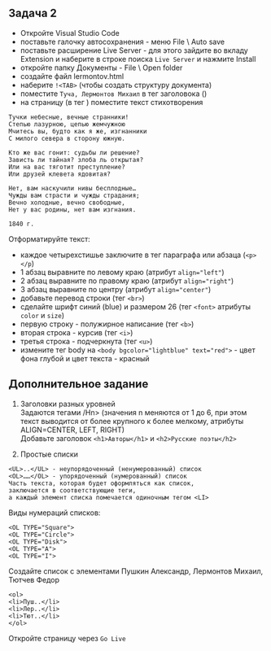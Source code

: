 ## Задача 2
- Откройте Visual Studio Code
- поставьте галочку автосохранения - меню File \ Auto save
- поставьте расширение Live Server - для этого зайдите во вкладу Extension
и наберите в строке поиска `Live Server` и нажмите Install
- откройте папку Документы - File \ Open folder
- создайте файл lermontov.html
- наберите `!<TAB>`
(чтобы создать структуру документа)
- поместите `Туча, Лермонтов Михаил` в тег заголовока (<title></title>) 
- на страницу (в тег <body></body>) поместите текст стихотворения
```
Тучки небесные, вечные странники!
Степью лазурною, цепью жемчужною
Мчитесь вы, будто как я же, изгнанники
С милого севера в сторону южную.

Кто же вас гонит: судьбы ли решение?
Зависть ли тайная? злоба ль открытая?
Или на вас тяготит преступление?
Или друзей клевета ядовитая?

Нет, вам наскучили нивы бесплодные…
Чужды вам страсти и чужды страдания;
Вечно холодные, вечно свободные,
Нет у вас родины, нет вам изгнания.

1840 г.
```
Отформатируйте текст:  
- каждое четырехстишье заключите в тег параграфа или абзаца (`<p></p`)
- 1 абзац выравните по левому краю (атрибут `align="left"`)
- 2 абзац выравните по правому краю (атрибут `align="right"`)
- 3 абзац выравните по центру (атрибут `align="center"`)
- добавьте перевод строки (тег `<br>`)
- сделайте шрифт синий (blue) и размером 26 (тег `<font>` атрибуты `color` и `size`)
- первую строку - полужирное написание (тег `<b>`)
- вторая строка - курсив (тег `<i>`)
- третья строка - подчеркнута (тег `<u>`)
- измените тег body на `<body bgcolor="lightblue" text="red">` - цвет фона глубой и цвет текста - красный

## Дополнительное задание

1. Заголовки разных уровней  
Задаются тегами <Hn>/Hn> (значения n меняются от 1 до 6, при этом текст выводится от более крупного к более мелкому, атрибуты ALIGN=CENTER, LEFT, RIGHT)  
Добавьте заголовок `<h1>Авторы</h1>` и `<h2>Русские поэты</h2>`

3. Простые списки
```
<UL>..</UL> - неупорядоченный (ненумерованный) список  
<OL>……</OL> - упорядоченный (нумерованный) список  
Часть текста, которая будет оформляться как список,  
заключается в соответствующие теги,   
а каждый элемент списка помечается одиночным тегом <LI>
```
  Виды нумераций списков:
```
<OL TYPE="Square">
<OL TYPE="Circle">
<OL TYPE="Disk">
<OL TYPE="A">
<OL TYPE="I">
```
Создайте список с элементами Пушкин Александр, Лермонтов Михаил, Тютчев Федор  
```
<ol>
<li>Пуш..</li>
<li>Лер..</li>
<li>Тют..</li>
</ol>
```
Откройте страницу через `Go Live`
